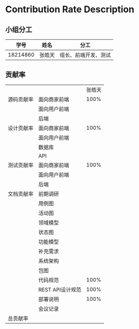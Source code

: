 # Contribution Rate Description

## 小组分工

| 学号 | 姓名 | 分工 |
| ---- | ---- | ---- |
| 18214860 | 张皓天 | 组长、前端开发、测试 |

## 贡献率
<table>
	<tr>
		<td></td>
		<td></td>
		<td>张皓天</td>
	</tr>
	<tr>
		<td>源码贡献率</td>
		<td>面向商家前端</td>
		<td>100%</td>
	</tr>
	<tr>
		<td></td>
		<td>面向用户前端</td>
		<td></td>
	</tr>
	<tr>
		<td></td>
		<td>后端</td>
		<td></td>
	</tr>
	<tr>
		<td>设计贡献率</td>
		<td>面向商家前端</td>
		<td>100%</td>
	</tr>
	<tr>
		<td></td>
		<td>面向用户前端</td>
		<td></td>
	</tr>
	<tr>
		<td></td>
		<td>数据库</td>
		<td></td>
	</tr>
	<tr>
		<td></td>
		<td>API</td>
		<td></td>
	</tr>
	<tr>
		<td>测试贡献率</td>
		<td>面向商家前端</td>
		<td>100%</td>
	</tr>
	<tr>
		<td></td>
		<td>面向用户前端</td>
		<td></td>
	</tr>
	<tr>
		<td></td>
		<td>后端</td>
		<td></td>
	</tr>
	<tr>
		<td>文档贡献率</td>
		<td>前期调研</td>
		<td></td>
	</tr>
	<tr>
		<td></td>
		<td>用例图</td>
		<td></td>
	</tr>
	<tr>
		<td></td>
		<td>活动图</td>
		<td></td>
	</tr>
	<tr>
		<td></td>
		<td>领域模型</td>
		<td></td>
	</tr>
	<tr>
		<td></td>
		<td>状态图</td>
		<td></td>
	</tr>
	<tr>
		<td></td>
		<td>功能模型</td>
		<td></td>
	</tr>
	<tr>
		<td></td>
		<td>补充需求</td>
		<td></td>
	</tr>
	<tr>
		<td></td>
		<td>系统架构</td>
		<td></td>
	</tr>
	<tr>
		<td></td>
		<td>包图</td>
		<td></td>
	</tr>
	<tr>
		<td></td>
		<td>代码规范</td>
		<td>100%</td>
	</tr>
	<tr>
		<td></td>
		<td>REST API设计规范</td>
		<td>100%</td>
	</tr>
	<tr>
		<td></td>
		<td>部署说明</td>
		<td>100%</td>
	</tr>
	<tr>
		<td></td>
		<td>会议记录</td>
		<td></td>
	</tr>
	<tr>
		<td>总贡献率</td>
		<td></td>
		<td></td>
	</tr>
</table>